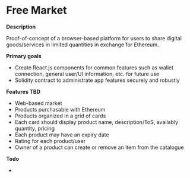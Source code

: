 # Free Market

**Description**

Proof-of-concept of a browser-based platform for users to share digital goods/services in limited quantities in exchange for Ethereum.


**Primary goals**

 - Create React.js components for common features such as wallet connection, general user/UI information, etc. for future use
 - Solidity contract to administrate app features securely and robustly


**Features TBD**

 - Web-based market
 - Products purchasable with Ethereum
 - Products organized in a grid of cards
 - Each card should display product name, description/ToS, availably quantity, pricing
 - Each product may have an expiry date 
 - Rating for each product/user
 - Owner of a product can create or remove an item from the catalogue

**Todo**

 - 

